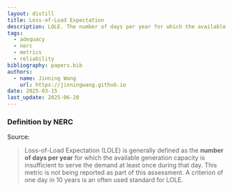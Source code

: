 ```yaml
---
layout: distill
title: Loss-of-Load Expectation
description: LOLE. The number of days per year for which the available generation capacity is insufficient.
tags:
  - adequacy
  - nerc
  - metrics
  - reliability
bibliography: papers.bib
authors:
  - name: Jinning Wang
    url: https://jinningwang.github.io
date: 2025-03-15
last_update: 2025-06-20
---
```


### Definition by NERC

Source: <d-cite key="nerc2013probabilistic"></d-cite>

> Loss-of-Load Expectation (LOLE) is generally defined as the **number of days per year** for which the available generation capacity is insufficient to serve the demand at least once during that day.
> This metric is not being reported as part of this assessment.
> A criterion of one day in 10 years is an often used standard for LOLE.
